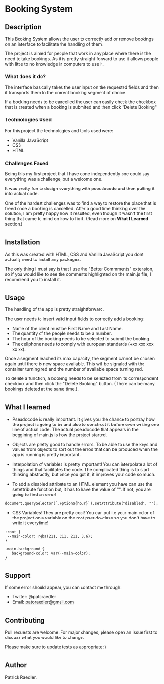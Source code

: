 # Booking System

## Description

This Booking System allows the user to correctly add or remove bookings on an interface to facilitate the handling of them.

The project is aimed for people that work in any place where there is the need to take bookings. As it is pretty straight forward to use it allows people with little to no knowledge in computers to use it.

### What does it do?

The interface basically takes the user input on the requested fields and then it transports them to the correct booking segment of choice.

If a booking needs to be cancelled the user can easily check the checkbox that is created when a booking is submited and then click "Delete Booking"

### Technologies Used

For this project the technologies and tools used were:

- Vanilla JavaScript
- CSS
- HTML

### Challenges Faced

Being this my first project that I have done independently one could say everything was a challenge, but a welcome one.

It was pretty fun to design everything with pseudocode and then putting it into actual code.

One of the hardest challenges was to find a way to restore the place that is freed once a booking is cancelled. After a good time thinking over the solution, I am pretty happy how it resulted, even though it wasn't the first thing that came to mind on how to fix it. (Read more on **What I Learned** section.)

#

## Installation

As this was created with HTML, CSS and Vanilla JavaScript you dont actually need to install any packages.

The only thing I must say is that I use the "Better Commments" extension, so if you would like to see the comments highlighted on the main.js file, I recommend you to install it.

#

## Usage

The handling of the app is pretty straightforward.

The user needs to insert valid input fields to correctly add a booking:

- Name of the client must be First Name and Last Name.
- The quantity of the people needs to be a number.
- The hour of the booking needs to be selected to submit the booking.
- The cellphone needs to comply with european standards (+xx xxx xxx xx xx).

Once a segment reached its max capacity, the segment cannot be chosen again until there is new space available. This will be signaled with the container turning red and the number of available space turning red.

To delete a function, a booking needs to be selected from its correspondent checkbox and then click the "Delete Booking" button. (There can be many bookings deleted at the same time.).

#

## What I learned

- Pseudocode is really important. It gives you the chance to portray how the project is going to be and also to construct it before even writing one line of actual code. The actual pseudocode that appears in the beggining of main.js is how the project started.

- Objects are pretty good to handle errors. To be able to use the keys and values from objects to sort out the erros that can be produced when the app is running is pretty important.

- Interpolation of variables is pretty important! You can interpolate a lot of things and that facilitates the code. The complicated thing is to start thinking abstractly, but once you got it, it improves your code so much.

- To add a disabled attribute to an HTML element you have can use the setAttribute function but, it has to have the value of "". If not, you are going to find an error!

```
document.querySelector(`.option${hour}`).setAttribute("disabled", "");
```

- CSS Variables! They are pretty cool! You can put i.e your main color of the project on a variable on the root pseudo-class so you don't have to write it everytime!

```
:root {
 --main-color: rgba(211, 211, 211, 0.6);
}

.main-background {
   background-color: var(--main-color);
}
```

#

## Support

If some error should appear, you can contact me through:

- Twitter: @patoraedler
- Email: patoraedler@gmail.com

#

## Contributing

Pull requests are welcome. For major changes, please open an issue first to discuss what you would like to change.

Please make sure to update tests as appropriate :)

#

## Author

Patrick Raedler.

#
